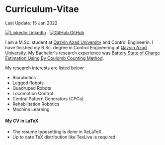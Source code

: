 # Curriculum-Vitae
Last Update: 15 Jan 2022

[![Linkedin](https://i.stack.imgur.com/gVE0j.png) LinkedIn](https://www.linkedin.com/in/mohammad-khalili/)
&nbsp;
[![GitHub](https://i.stack.imgur.com/tskMh.png) GitHub](https://github.com/mohakhalili)

I am a M.Sc. student at [Qazvin Azad University](https://www.qiau.ac.ir/en/) and Control Engineerin. I have finished my B.Sc. degree in Control Engineering at [Qazvin Azad University](https://www.qiau.ac.ir/en/). My Bachelor's research experience was [Battery State of Charge Estimation Using By Coulomb Counting Method](https://github.com/mohakhalili/B.Sc-Project). 

My research interests are listed below:

* Biorobotics
* Legged Robots
* Quadruped Robots
* Locomotion Control
* Central Pattern Generators (CPGs)
* Rehabilitation Robotics
* Machine Learning

#### My CV in LaTeX
* The resume typesetting is done in XeLaTeX.
* Up to date TeX distribution like TexLive is required